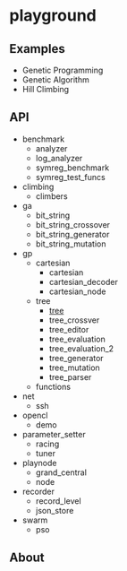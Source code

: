 # playground



## Examples
- Genetic Programming
- Genetic Algorithm
- Hill Climbing



## API
- benchmark
    - analyzer
    - log_analyzer
    - symreg_benchmark
    - symreg_test_funcs
- climbing
    - climbers
- ga
    - bit_string
    - bit_string_crossover
    - bit_string_generator
    - bit_string_mutation
- gp
    - cartesian
        - cartesian
        - cartesian_decoder
        - cartesian_node
    - tree
        - [tree](#tree)
        - tree_crossver
        - tree_editor
        - tree_evaluation
        - tree_evaluation_2
        - tree_generator
        - tree_mutation
        - tree_parser
    - functions
- net
    - ssh
- opencl
    - demo
- parameter_setter
    - racing
    - tuner
- playnode
    - grand_central
    - node
- recorder
    - record_level
    - json_store
- swarm
    - pso


## About
